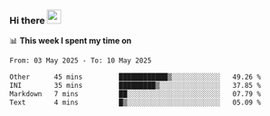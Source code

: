 ### Hi there <a href="https://www.gautamkrishnar.com/"><img src="https://media.giphy.com/media/hvRJCLFzcasrR4ia7z/giphy.gif" width="25px"></a>

📊 **This week I spent my time on**

<!--START_SECTION:waka-->

```txt
From: 03 May 2025 - To: 10 May 2025

Other      45 mins         ████████████▒░░░░░░░░░░░░   49.26 %
INI        35 mins         █████████▒░░░░░░░░░░░░░░░   37.85 %
Markdown   7 mins          ██░░░░░░░░░░░░░░░░░░░░░░░   07.79 %
Text       4 mins          █▒░░░░░░░░░░░░░░░░░░░░░░░   05.09 %
```

<!--END_SECTION:waka-->
